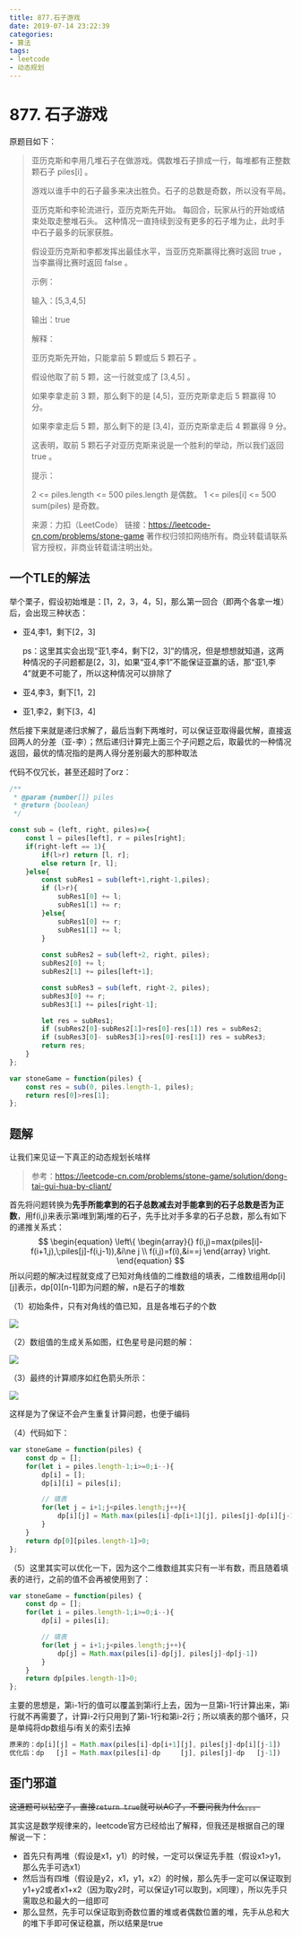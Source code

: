 ```yaml
---
title: 877.石子游戏
date: 2019-07-14 23:22:39
categories:
- 算法
tags:
- leetcode
- 动态规划
---
```


# 877. 石子游戏

原题目如下：

> 亚历克斯和李用几堆石子在做游戏。偶数堆石子排成一行，每堆都有正整数颗石子 piles[i] 。
>
> 游戏以谁手中的石子最多来决出胜负。石子的总数是奇数，所以没有平局。
>
> 亚历克斯和李轮流进行，亚历克斯先开始。 每回合，玩家从行的开始或结束处取走整堆石头。 这种情况一直持续到没有更多的石子堆为止，此时手中石子最多的玩家获胜。
>
> 假设亚历克斯和李都发挥出最佳水平，当亚历克斯赢得比赛时返回 true ，当李赢得比赛时返回 false 。
>
> 
>
> 示例：
>
> 输入：[5,3,4,5]
>
> 输出：true
>
> 解释：
>
> 亚历克斯先开始，只能拿前 5 颗或后 5 颗石子 。
>
> 假设他取了前 5 颗，这一行就变成了 [3,4,5] 。
>
> 如果李拿走前 3 颗，那么剩下的是 [4,5]，亚历克斯拿走后 5 颗赢得 10 分。
>
> 如果李拿走后 5 颗，那么剩下的是 [3,4]，亚历克斯拿走后 4 颗赢得 9 分。
>
> 这表明，取前 5 颗石子对亚历克斯来说是一个胜利的举动，所以我们返回 true 。
>
> 提示：
>
> 2 <= piles.length <= 500
> piles.length 是偶数。
> 1 <= piles[i] <= 500
> sum(piles) 是奇数。
>
> 来源：力扣（LeetCode）
> 链接：https://leetcode-cn.com/problems/stone-game
> 著作权归领扣网络所有。商业转载请联系官方授权，非商业转载请注明出处。

## 一个TLE的解法

举个栗子，假设初始堆是：[1，2，3，4，5]，那么第一回合（即两个各拿一堆）后，会出现三种状态：

- 亚4,李1，剩下[2，3]

  ps：这里其实会出现“亚1,李4，剩下[2，3]”的情况，但是想想就知道，这两种情况的子问题都是[2，3]，如果“亚4,李1”不能保证亚赢的话，那“亚1,李4”就更不可能了，所以这种情况可以排除了

- 亚4,李3，剩下[1，2]

- 亚1,李2，剩下[3，4]

然后接下来就是递归求解了，最后当剩下两堆时，可以保证亚取得最优解，直接返回两人的分差（亚-李）；然后递归计算完上面三个子问题之后，取最优的一种情况返回，最优的情况指的是两人得分差别最大的那种取法

代码不仅冗长，甚至还超时了orz：

```js
/**
 * @param {number[]} piles
 * @return {boolean}
 */

const sub = (left, right, piles)=>{
    const l = piles[left], r = piles[right];
    if(right-left == 1){
        if(l>r) return [l, r];
        else return [r, l];
    }else{
        const subRes1 = sub(left+1,right-1,piles);
        if (l>r){
            subRes1[0] += l;
            subRes1[1] += r;
        }else{
            subRes1[0] += r;
            subRes1[1] += l;
        }
        
        const subRes2 = sub(left+2, right, piles);
        subRes2[0] += l;
        subRes2[1] += piles[left+1];

        const subRes3 = sub(left, right-2, piles);
        subRes3[0] += r;
        subRes3[1] += piles[right-1];

        let res = subRes1;
        if (subRes2[0]-subRes2[1]>res[0]-res[1]) res = subRes2;
        if (subRes3[0]- subRes3[1]>res[0]-res[1]) res = subRes3;
        return res;
    }
};

var stoneGame = function(piles) {
    const res = sub(0, piles.length-1, piles);
    return res[0]>res[1];
};	
```

## 题解

让我们来见证一下真正的动态规划长啥样

> 参考：https://leetcode-cn.com/problems/stone-game/solution/dong-tai-gui-hua-by-cliant/

首先将问题转换为**先手所能拿到的石子总数减去对手能拿到的石子总数是否为正数**，用f(i,j)来表示第i堆到第j堆的石子，先手比对手多拿的石子总数，那么有如下的递推关系式：
$$
\begin{equation}
	\left\{
		\begin{array}{}
        f(i,j)=max(piles[i]-f(i+1,j),\;piles[j]-f(i,j-1)),&i\ne j \\
        f(i,j)=f(i),&i==j
\end{array}
	\right.
\end{equation}
$$
所以问题的解决过程就变成了已知对角线值的二维数组的填表，二维数组用dp\[i][j]表示，dp\[0][n-1]即为问题的解，n是石子的堆数

（1）初始条件，只有对角线的值已知，且是各堆石子的个数

![](https://i.loli.net/2019/07/07/5d219d5f0c51e87849.png)

（2）数组值的生成关系如图，红色星号是问题的解：

![](https://i.loli.net/2019/07/07/5d219e07a8f2a48616.png)

（3）最终的计算顺序如红色箭头所示：

![](https://i.loli.net/2019/07/07/5d219e70b890489832.png)

这样是为了保证不会产生重复计算问题，也便于编码

（4）代码如下：

```js
var stoneGame = function(piles) {
    const dp = [];
    for(let i = piles.length-1;i>=0;i--){
        dp[i] = [];
        dp[i][i] = piles[i];

        // 填表
        for(let j = i+1;j<piles.length;j++){
            dp[i][j] = Math.max(piles[i]-dp[i+1][j], piles[j]-dp[i][j-1])
        }
    }
    return dp[0][piles.length-1]>0;
};
```

（5）这里其实可以优化一下，因为这个二维数组其实只有一半有数，而且随着填表的进行，之前的值不会再被使用到了：

```js
var stoneGame = function(piles) {
    const dp = [];
    for(let i = piles.length-1;i>=0;i--){
        dp[i] = piles[i];

        // 填表
        for(let j = i+1;j<piles.length;j++){
            dp[j] = Math.max(piles[i]-dp[j], piles[j]-dp[j-1])
        }
    }
    return dp[piles.length-1]>0;
};

```

主要的思想是，第i-1行的值可以覆盖到第i行上去，因为一旦第i-1行计算出来，第i行就不再需要了，计算i-2行只用到了第i-1行和第i-2行；所以填表的那个循环，只是单纯将dp数组与i有关的索引去掉

```js
原来的：dp[i][j] = Math.max(piles[i]-dp[i+1][j], piles[j]-dp[i][j-1])
优化后：dp   [j] = Math.max(piles[i]-dp     [j], piles[j]-dp   [j-1])

```

## 歪门邪道

~~这道题可以钻空子，直接`return true`就可以AC了，不要问我为什么。。。~~

其实这是数学规律来的，leetcode官方已经给出了解释，但我还是根据自己的理解说一下：

- 首先只有两堆（假设是x1，y1）的时候，一定可以保证先手胜（假设x1>y1，那么先手可选x1）
- 然后当有四堆（假设是y2，x1，y1，x2）的时候，那么先手一定可以保证取到y1+y2或者x1+x2（因为取y2时，可以保证y1可以取到，x同理），所以先手只需取总和最大的一组即可
- 那么显然，先手可以保证取到奇数位置的堆或者偶数位置的堆，先手从总和大的堆下手即可保证稳赢，所以结果是true
